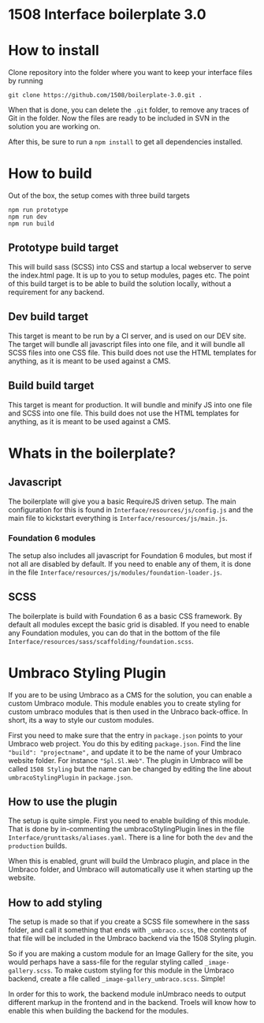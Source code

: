 1508 Interface boilerplate 3.0
==============================

# How to install

Clone repository into the folder where you want to keep your interface files by running
```
git clone https://github.com/1508/boilerplate-3.0.git .
```
When that is done, you can delete the `.git` folder, to remove any traces of Git in the folder. Now the files are ready to be included in SVN in the solution you are working on.

After this, be sure to run a `npm install` to get all dependencies installed.

# How to build

Out of the box, the setup comes with three build targets

```
npm run prototype
npm run dev
npm run build
```

## Prototype build target

This will build sass (SCSS) into CSS and startup a local webserver to serve the index.html page. It is up to you to setup modules, pages etc. The point of this build target is to be able to build the solution locally, without a requirement for any backend.

## Dev build target

This target is meant to be run by a CI server, and is used on our DEV site. The target will bundle all javascript files into one file, and it will bundle all SCSS files into one CSS file. This build does not use the HTML templates for anything, as it is meant to be used against a CMS.

## Build build target

This target is meant for production. It will bundle and minify JS into one file and SCSS into one file. This build does not use the HTML templates for anything, as it is meant to be used against a CMS.

# Whats in the boilerplate?

## Javascript

The boilerplate will give you a basic RequireJS driven setup. The main configuration for this is found in `Interface/resources/js/config.js` and the main file to kickstart everything is `Interface/resources/js/main.js`.

### Foundation 6 modules

The setup also includes all javascript for Foundation 6 modules, but most if not all are disabled by default. If you need to enable any of them, it is done in the file `Interface/resources/js/modules/foundation-loader.js`.

## SCSS

The boilerplate is build with Foundation 6 as a basic CSS framework. By default all modules except the basic grid is disabled. If you need to enable any Foundation modules, you can do that in the bottom of the file `Interface/resources/sass/scaffolding/foundation.scss`.

# Umbraco Styling Plugin

If you are to be using Umbraco as a CMS for the solution, you can enable a custom Umbraco module. This module enables you to create styling for custom umbraco modules that is then used in the Unbraco back-office. In short, its a way to style our custom modules.

First you need to make sure that the entry in `package.json` points to your Umbraco web project. You do this by editing `package.json`. Find the line `"build": "projectname",` and update it to be the name of your Umbraco website folder. For instance `"Spl.Sl.Web"`. The plugin in Umbraco will be called `1508 Styling` but the name can be changed by editing the line about `umbracoStylingPlugin` in `package.json`.

## How to use the plugin

The setup is quite simple. First you need to enable building of this module. That is done by in-commenting the umbracoStylingPlugin lines in the file `Interface/grunttasks/aliases.yaml`. There is a line for both the `dev` and the `production` builds.

When this is enabled, grunt will build the Umbraco plugin, and place in the Umbraco folder, and Umbraco will automatically use it when starting up the website.

## How to add styling

The setup is made so that if you create a SCSS file somewhere in the sass folder, and call it something that ends with `_umbraco.scss`, the contents of that file will be included in the Umbraco backend via the 1508 Styling plugin.

So if you are making a custom module for an Image Gallery for the site, you would perhaps have a sass-file for the regular styling called  `_image-gallery.scss`. To make custom styling for this module in the Umbraco backend, create a file called `_image-gallery_umbraco.scss`. Simple!

In order for this to work, the backend module inUmbraco needs to output different markup in the frontend and in the backend. Troels will know how to enable this when building the backend for the modules.
